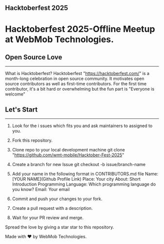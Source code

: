 Hacktoberfest 2025
-------------------------

# Hacktoberfest 2025-Offline Meetup at WebMob Technologies.

## Open Source Love
-----------------

What is Hacktoberfest?
Hacktoberfest "https://hacktoberfest.com/" is a month-long celebration in open source community. It motivates open source contributors as well as first-time contributors. For the first time contributor, it's a bit hard or overwhelming but the fun part is "Everyone is welcome"

## Let's Start
------------

1. Look for the i   ssues which fits you and ask maintainers to assigned to you.
2. Fork this repository.
3. Clone repo to your local development machine
        git clone "https://github.com/wmt-mobile/Hacktober-Fest-2025"
4. Create a branch for new Issue
        git checkout -b issue/branch-name
5. Add your name in the following format in CONTRIBUTORS.md file
        Name: [YOUR NAME](Github Profile Link)
        Place: Your city
        About: Short Introduction
        Programming Language: Which programming language do you know?
        Email: Your email

6. Commit and push your changes to your fork.
7. Create a pull request with a description.
8. Wait for your PR review and merge.

Spread the love by giving a star star to this repository.

Made with ❤️ by WebMob Technologies.